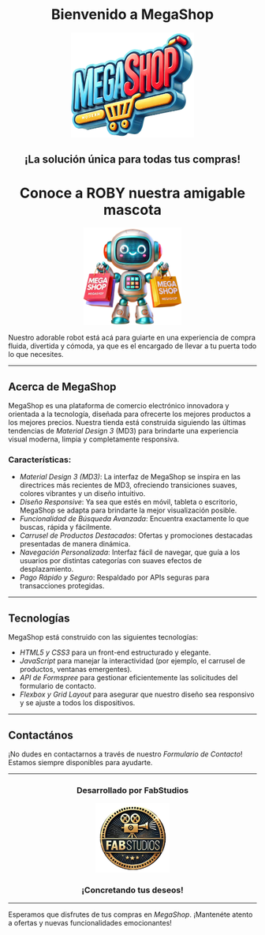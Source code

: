 # <h1 align="center" >__Bienvenido a MegaShop__</h1>
<p align="center">
  <img  src="./images/logo.png" alt="logo MegaShop" width="250"/>
</p>
<h2 align="center" >¡La solución única para todas tus compras!</h1>



<h1 align="center" >Conoce a ROBY nuestra amigable  mascota</h1>
<p align="center">
  <img  src="./images/mascota1-frente.png" width="200"  />
</p>




Nuestro adorable robot está acá para guiarte en una experiencia de compra fluida, divertida y cómoda, ya que es el encargado de llevar a tu puerta todo lo que necesites.

---

## Acerca de MegaShop

MegaShop es una plataforma de comercio electrónico innovadora y orientada a la tecnología, diseñada para ofrecerte los mejores productos a los mejores precios. Nuestra tienda está construida siguiendo las últimas tendencias de *Material Design 3* (MD3) para brindarte una experiencia visual moderna, limpia y completamente responsiva.

### Características:
- *Material Design 3 (MD3)*: La interfaz de MegaShop se inspira en las directrices más recientes de MD3, ofreciendo transiciones suaves, colores vibrantes y un diseño intuitivo.
- *Diseño Responsive*: Ya sea que estés en móvil, tableta o escritorio, MegaShop se adapta para brindarte la mejor visualización posible.
- *Funcionalidad de Búsqueda Avanzada*: Encuentra exactamente lo que buscas, rápida y fácilmente.
- *Carrusel de Productos Destacados*: Ofertas y promociones destacadas presentadas de manera dinámica.
- *Navegación Personalizada*: Interfaz fácil de navegar, que guía a los usuarios por distintas categorías con suaves efectos de desplazamiento.
- *Pago Rápido y Seguro*: Respaldado por APIs seguras para transacciones protegidas.

---

## Tecnologías

MegaShop está construido con las siguientes tecnologías:
- *HTML5 y CSS3* para un front-end estructurado y elegante.
- *JavaScript* para manejar la interactividad (por ejemplo, el carrusel de productos, ventanas emergentes).
- *API de Formspree* para gestionar eficientemente las solicitudes del formulario de contacto.
- *Flexbox y Grid Layout* para asegurar que nuestro diseño sea responsivo y se ajuste a todos los dispositivos.

---

## Contactános

¡No dudes en contactarnos a través de nuestro *Formulario de Contacto*! Estamos siempre disponibles para ayudarte.

---

<h3 align="center" >Desarrollado por FabStudios</h3>
<p align="center">
  <img  src="./images/fabStudios.png" width="150"  />
</p>
<h3 align="center" >¡Concretando tus deseos!</h3>
 

---

Esperamos que disfrutes de tus compras en *MegaShop*. ¡Mantenéte atento a ofertas y nuevas funcionalidades emocionantes!